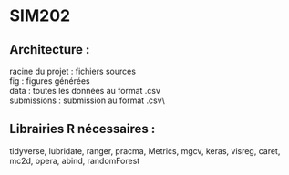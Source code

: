 # SIM202
## Architecture : 
racine du projet : fichiers sources\
fig : figures générées\
data : toutes les données au format .csv\
submissions : submission au format .csv\

## Librairies R nécessaires :
tidyverse, lubridate, ranger, pracma, Metrics, mgcv, keras, visreg, caret, mc2d, opera, abind, randomForest
